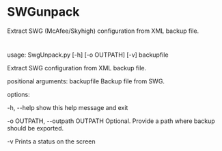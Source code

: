 # SWGunpack
Extract SWG (McAfee/Skyhigh) configuration from XML backup file.

#
usage: SwgUnpack.py [-h] [-o OUTPATH] [-v] backupfile

Extract SWG configuration from XML backup file.

positional arguments:
  backupfile            Backup file from SWG.

options:

  -h, --help            show this help message and exit
  
  -o OUTPATH, --outpath OUTPATH
                        Optional. Provide a path where backup should be exported.
                        
  -v                    Prints a status on the screen
